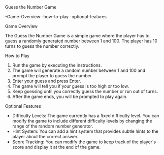 Guess the Number Game

-Game-Overview
-how-to-play
-optional-features


Game Overview

The Guess the Number Game is a simple game where the player has to guess a randomly generated number between 1 and 100. The player has 10 turns to guess the number correctly.

How to Play

1. Run the game by executing the instructions.
2. The game will generate a random number between 1 and 100 and prompt the player to guess the number.
3. Enter your guess and press Enter.
4. The game will tell you if your guess is too high or too low.
5. Keep guessing until you correctly guess the number or run out of turns.
6. After the game ends, you will be prompted to play again.

Optional Features

- Difficulty Levels: The game currently has a fixed difficulty level. You can modify the game to include different difficulty levels by changing the range of the random number generator.
- Hint System: You can add a hint system that provides subtle hints to the player about the correct answer.
- Score Tracking: You can modify the game to keep track of the player's score and display it at the end of the game.
